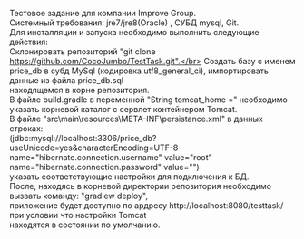 Тестовое задание для компании Improve Group.</br>
Системный требования: jre7/jre8(Oracle) , СУБД mysql, Git.</br>
Для инсталляции и запуска необходимо выполнить следующие действия:</br>
Склонировать репозиторий "git clone https://github.com/CocoJumbo/TestTask.git".</br>
Создать базу с именем price_db в субд MySql (кодировка utf8_general_ci), импортировать данные из файла price_db.sql</br>
находящемся в корне репозитория.</br>
В файле build.gradle в переменной "String tomcat_home =" необходимо указать корневой каталог с сервлет контейнером Tomcat.</br>
В файле "src\main\resources\META-INF\persistance.xml" в данных строках:</br>
(jdbc:mysql://localhost:3306/price_db?useUnicode=yes&amp;characterEncoding=UTF-8</br>
name="hibernate.connection.username" value="root"</br>
name="hibernate.connection.password" value="")</br>
указать соответствующие настройки для подключения к БД.</br>
После, находясь в корневой директории репозитория необходимо вызвать команду: "gradlew deploy",</br>
приложение будет доступно по ардресу http://localhost:8080/testtask/ при условии что настройки Tomcat</br>
находятся в состоянии по умолчанию.
